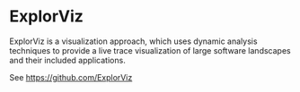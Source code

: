 # ExplorViz

ExplorViz is a visualization approach, which uses dynamic analysis techniques to provide a live trace visualization of large software landscapes and their included applications.

See https://github.com/ExplorViz
